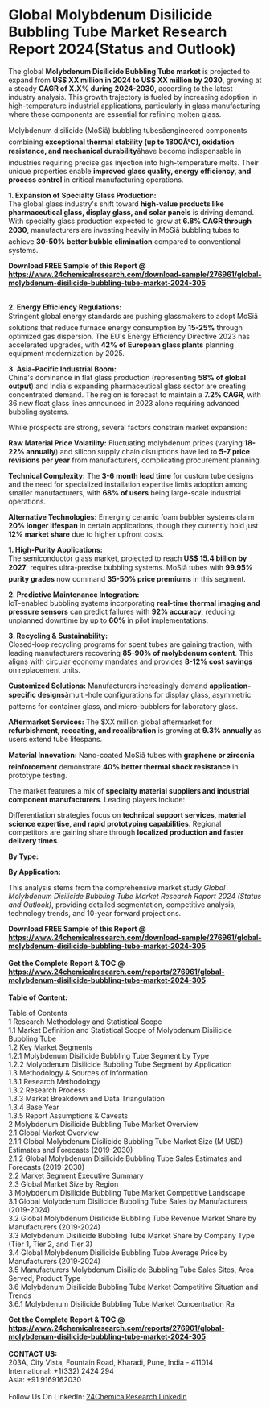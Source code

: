 <h1>Global Molybdenum Disilicide Bubbling Tube Market Research Report 2024(Status and Outlook)</h1><p>The global <strong>Molybdenum Disilicide Bubbling Tube market</strong> is projected to expand from <strong>US$ XX million in 2024 to US$ XX million by 2030</strong>, growing at a steady <strong>CAGR of X.X% during 2024-2030</strong>, according to the latest industry analysis. This growth trajectory is fueled by increasing adoption in high-temperature industrial applications, particularly in glass manufacturing where these components are essential for refining molten glass.</p><p>Molybdenum disilicide (MoSiâ) bubbling tubesâengineered components combining <strong>exceptional thermal stability (up to 1800Â°C), oxidation resistance, and mechanical durability</strong>âhave become indispensable in industries requiring precise gas injection into high-temperature melts. Their unique properties enable <strong>improved glass quality, energy efficiency, and process control</strong> in critical manufacturing operations.</p><p><strong>1. Expansion of Specialty Glass Production:</strong><br>
The global glass industry's shift toward <strong>high-value products like pharmaceutical glass, display glass, and solar panels</strong> is driving demand. With specialty glass production expected to grow at <strong>6.8% CAGR through 2030</strong>, manufacturers are investing heavily in MoSiâ bubbling tubes to achieve <strong>30-50% better bubble elimination</strong> compared to conventional systems.</p><div><b>Download FREE Sample of this Report @ 
            <a href="https://www.24chemicalresearch.com/download-sample/276961/global-molybdenum-disilicide-bubbling-tube-market-2024-305">
            https://www.24chemicalresearch.com/download-sample/276961/global-molybdenum-disilicide-bubbling-tube-market-2024-305</a></b></div><br><p><strong>2. Energy Efficiency Regulations:</strong><br>
Stringent global energy standards are pushing glassmakers to adopt MoSiâ solutions that reduce furnace energy consumption by <strong>15-25%</strong> through optimized gas dispersion. The EU's Energy Efficiency Directive 2023 has accelerated upgrades, with <strong>42% of European glass plants</strong> planning equipment modernization by 2025.</p><p><strong>3. Asia-Pacific Industrial Boom:</strong><br>
China's dominance in flat glass production (representing <strong>58% of global output</strong>) and India's expanding pharmaceutical glass sector are creating concentrated demand. The region is forecast to maintain a <strong>7.2% CAGR</strong>, with 36 new float glass lines announced in 2023 alone requiring advanced bubbling systems.</p><p>While prospects are strong, several factors constrain market expansion:</p><p><strong>Raw Material Price Volatility:</strong> Fluctuating molybdenum prices (varying <strong>18-22% annually</strong>) and silicon supply chain disruptions have led to <strong>5-7 price revisions per year</strong> from manufacturers, complicating procurement planning.</p><p><strong>Technical Complexity:</strong> The <strong>3-6 month lead time</strong> for custom tube designs and the need for specialized installation expertise limits adoption among smaller manufacturers, with <strong>68% of users</strong> being large-scale industrial operations.</p><p><strong>Alternative Technologies:</strong> Emerging ceramic foam bubbler systems claim <strong>20% longer lifespan</strong> in certain applications, though they currently hold just <strong>12% market share</strong> due to higher upfront costs.</p><p><strong>1. High-Purity Applications:</strong><br>
The semiconductor glass market, projected to reach <strong>US$ 15.4 billion by 2027</strong>, requires ultra-precise bubbling systems. MoSiâ tubes with <strong>99.95% purity grades</strong> now command <strong>35-50% price premiums</strong> in this segment.</p><p><strong>2. Predictive Maintenance Integration:</strong><br>
IoT-enabled bubbling systems incorporating <strong>real-time thermal imaging and pressure sensors</strong> can predict failures with <strong>92% accuracy</strong>, reducing unplanned downtime by up to <strong>60%</strong> in pilot implementations.</p><p><strong>3. Recycling &amp; Sustainability:</strong><br>
Closed-loop recycling programs for spent tubes are gaining traction, with leading manufacturers recovering <strong>85-90% of molybdenum content</strong>. This aligns with circular economy mandates and provides <strong>8-12% cost savings</strong> on replacement units.</p><p><strong>Customized Solutions:</strong> Manufacturers increasingly demand <strong>application-specific designs</strong>âmulti-hole configurations for display glass, asymmetric patterns for container glass, and micro-bubblers for laboratory glass.</p><p><strong>Aftermarket Services:</strong> The $XX million global aftermarket for <strong>refurbishment, recoating, and recalibration</strong> is growing at <strong>9.3% annually</strong> as users extend tube lifespans.</p><p><strong>Material Innovation:</strong> Nano-coated MoSiâ tubes with <strong>graphene or zirconia reinforcement</strong> demonstrate <strong>40% better thermal shock resistance</strong> in prototype testing.</p><p>The market features a mix of <strong>specialty material suppliers and industrial component manufacturers</strong>. Leading players include:</p><p>Differentiation strategies focus on <strong>technical support services, material science expertise, and rapid prototyping capabilities</strong>. Regional competitors are gaining share through <strong>localized production and faster delivery times</strong>.</p><p><strong>By Type:</strong></p><p><strong>By Application:</strong></p><p>This analysis stems from the comprehensive market study <em>Global Molybdenum Disilicide Bubbling Tube Market Research Report 2024 (Status and Outlook)</em>, providing detailed segmentation, competitive analysis, technology trends, and 10-year forward projections.</p><div><b>Download FREE Sample of this Report @ 
            <a href="https://www.24chemicalresearch.com/download-sample/276961/global-molybdenum-disilicide-bubbling-tube-market-2024-305">
            https://www.24chemicalresearch.com/download-sample/276961/global-molybdenum-disilicide-bubbling-tube-market-2024-305</a></b></div><br><div><b>Get the Complete Report & TOC @ 
            <a href="https://www.24chemicalresearch.com/reports/276961/global-molybdenum-disilicide-bubbling-tube-market-2024-305">
            https://www.24chemicalresearch.com/reports/276961/global-molybdenum-disilicide-bubbling-tube-market-2024-305</a></b></div><br>
            <b>Table of Content:</b><p>Table of Contents<br />
1 Research Methodology and Statistical Scope<br />
1.1 Market Definition and Statistical Scope of Molybdenum Disilicide Bubbling Tube<br />
1.2 Key Market Segments<br />
1.2.1 Molybdenum Disilicide Bubbling Tube Segment by Type<br />
1.2.2 Molybdenum Disilicide Bubbling Tube Segment by Application<br />
1.3 Methodology & Sources of Information<br />
1.3.1 Research Methodology<br />
1.3.2 Research Process<br />
1.3.3 Market Breakdown and Data Triangulation<br />
1.3.4 Base Year<br />
1.3.5 Report Assumptions & Caveats<br />
2 Molybdenum Disilicide Bubbling Tube Market Overview<br />
2.1 Global Market Overview<br />
2.1.1 Global Molybdenum Disilicide Bubbling Tube Market Size (M USD) Estimates and Forecasts (2019-2030)<br />
2.1.2 Global Molybdenum Disilicide Bubbling Tube Sales Estimates and Forecasts (2019-2030)<br />
2.2 Market Segment Executive Summary<br />
2.3 Global Market Size by Region<br />
3 Molybdenum Disilicide Bubbling Tube Market Competitive Landscape<br />
3.1 Global Molybdenum Disilicide Bubbling Tube Sales by Manufacturers (2019-2024)<br />
3.2 Global Molybdenum Disilicide Bubbling Tube Revenue Market Share by Manufacturers (2019-2024)<br />
3.3 Molybdenum Disilicide Bubbling Tube Market Share by Company Type (Tier 1, Tier 2, and Tier 3)<br />
3.4 Global Molybdenum Disilicide Bubbling Tube Average Price by Manufacturers (2019-2024)<br />
3.5 Manufacturers Molybdenum Disilicide Bubbling Tube Sales Sites, Area Served, Product Type<br />
3.6 Molybdenum Disilicide Bubbling Tube Market Competitive Situation and Trends<br />
3.6.1 Molybdenum Disilicide Bubbling Tube Market Concentration Ra</p><div><b>Get the Complete Report & TOC @ 
            <a href="https://www.24chemicalresearch.com/reports/276961/global-molybdenum-disilicide-bubbling-tube-market-2024-305">
            https://www.24chemicalresearch.com/reports/276961/global-molybdenum-disilicide-bubbling-tube-market-2024-305</a></b></div><br><b>CONTACT US:</b><br>
            203A, City Vista, Fountain Road, Kharadi, Pune, India - 411014<br>
            International: +1(332) 2424 294<br>
            Asia: +91 9169162030 <br><br>
            Follow Us On LinkedIn: <a href="https://www.linkedin.com/company/24chemicalresearch/">24ChemicalResearch LinkedIn</a>